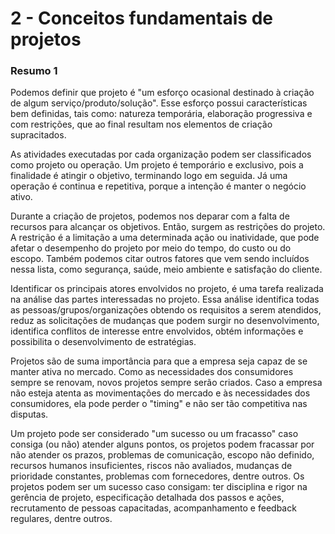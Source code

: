 # 2 - Conceitos fundamentais de projetos

### Resumo 1

  Podemos definir que projeto é "um esforço ocasional destinado à criação de algum serviço/produto/solução". Esse esforço possui características bem definidas, tais como: natureza temporária, elaboração progressiva e com restrições, que ao final resultam nos elementos de criação supracitados.
  
  As atividades executadas por cada organização podem ser classificados como projeto ou operação. Um projeto é temporário e exclusivo, pois a finalidade é atingir o objetivo, terminando logo em seguida. Já uma operação é continua e repetitiva, porque a intenção é manter o negócio ativo.
  
  Durante a criação de projetos, podemos nos deparar com a falta de recursos para alcançar os objetivos. Então, surgem as restrições do projeto. A restrição é a limitação a uma determinada ação ou inatividade, que pode afetar o desempenho do projeto por meio do tempo, do custo ou do escopo. Também podemos citar outros fatores que vem sendo incluídos nessa lista, como segurança, saúde, meio ambiente e satisfação do cliente.
  
  Identificar os principais atores envolvidos no projeto, é uma tarefa realizada na análise das partes interessadas no projeto. Essa análise identifica todas as pessoas/grupos/organizações obtendo os requisitos a serem atendidos, reduz as solicitações de mudanças que podem surgir no desenvolvimento, identifica conflitos de interesse entre envolvidos, obtém informações e possibilita o desenvolvimento de estratégias.
  
  Projetos são de suma importância para que a empresa seja capaz de se manter ativa no mercado. Como as necessidades dos consumidores sempre se renovam, novos projetos sempre serão criados. Caso a empresa não esteja atenta as movimentações do mercado e às necessidades dos consumidores, ela pode perder o "timing" e não ser tão competitiva nas disputas. 
  
  Um projeto pode ser considerado "um sucesso ou um fracasso" caso consiga (ou não) atender alguns pontos, os projetos podem fracassar por não atender os prazos, problemas de comunicação, escopo não definido, recursos humanos insuficientes, riscos não avaliados, mudanças de prioridade constantes, problemas com fornecedores, dentre outros. Os projetos podem ser um sucesso caso consigam: ter disciplina e rigor na gerência de projeto, especificação detalhada dos passos e ações, recrutamento de pessoas capacitadas, acompanhamento e feedback regulares, dentre outros.
